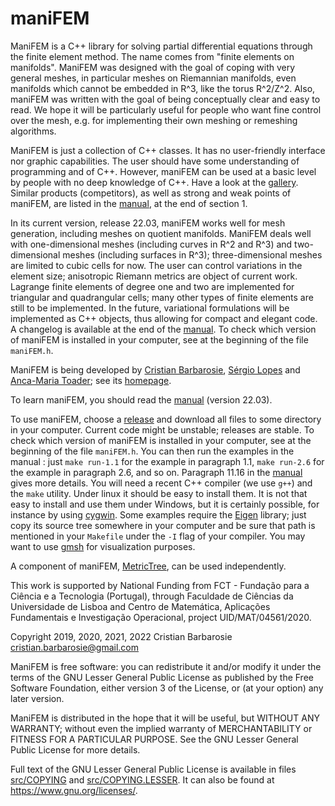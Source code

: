 # maniFEM
ManiFEM is a C++ library for solving partial differential equations
through the finite element method.
The name comes from "finite elements on manifolds". 
ManiFEM was designed with the goal of coping with very general meshes,
in particular meshes on Riemannian manifolds, even manifolds which cannot be embedded in R^3,
like the torus R^2/Z^2.
Also, maniFEM was written with the goal of being conceptually clear and easy to read.
We hope it will be particularly useful for people who want fine control over the mesh, 
e.g. for implementing their own meshing or remeshing algorithms.

ManiFEM is just a collection of C++ classes.
It has no user-friendly interface nor graphic capabilities. 
The user should have some understanding of programming and of C++. 
However, maniFEM can be used at a basic level by people with no deep knowledge of C++.
Have a look at the [gallery](https://cntr.click/2NAkAS5).	
Similar products (competitors), as well as strong and weak points of maniFEM,
are listed in the [manual](http://manifem.rd.ciencias.ulisboa.pt/manual-manifem.pdf),
at the end of section 1.

In its current version, release 22.03, maniFEM works well for mesh generation,
including meshes on quotient manifolds.
ManiFEM deals well with one-dimensional meshes (including curves in R^2 and R^3)
and two-dimensional meshes (including surfaces in R^3);
three-dimensional meshes are limited to cubic cells for now.
The user can control variations in the element size;
anisotropic Riemann metrics are object of current work.
Lagrange finite elements of degree one and two are implemented for triangular
and quadrangular cells; many other types of finite elements are still to be implemented.
In the future, variational formulations will be implemented as C++ objects,
thus allowing for compact and elegant code.
A changelog is available at the end of the
[manual](http://manifem.rd.ciencias.ulisboa.pt/manual-manifem.pdf).
To check which version of maniFEM is installed in your computer, see at the beginning
of the file `maniFEM.h`.

ManiFEM is being developed by [Cristian Barbarosie](mailto:cristian.barbarosie@gmail.com),
[Sérgio Lopes](mailto:slopes@adm.isel.pt) and
[Anca-Maria Toader](mailto:anca.maria.toader@gmail.com);
see its [homepage](http://manifem.rd.ciencias.ulisboa.pt).

To learn maniFEM, you should read the
[manual](http://manifem.rd.ciencias.ulisboa.pt/manual-manifem.pdf) (version 22.03).

To use maniFEM, choose a [release](https://github.com/cristian-barbarosie/manifem/releases)
and download all files to some directory in your computer.
Current code might be unstable; releases are stable.
To check which version of maniFEM is installed in your computer,
see at the beginning of the file `maniFEM.h`.
You can then run the examples in the manual :
just `make run-1.1` for the example in paragraph 1.1, 
`make run-2.6` for the example in paragraph 2.6, and so on.
Paragraph 11.16 in the [manual](http://manifem.rd.ciencias.ulisboa.pt/manual-manifem.pdf)
gives more details.
You will need a recent C++ compiler (we use `g++`) and the `make` utility. 
Under linux it should be easy to install them. 
It is not that easy to install and use them under Windows, but it is certainly possible,
for instance by using [cygwin](https://cygwin.org).
Some examples require the [Eigen](http://eigen.tuxfamily.org/index.php?title=Main_Page) library; 
just copy its source tree somewhere in your computer and be sure that path is mentioned in your 
`Makefile` under the `-I` flag of your compiler.
You may want to use [gmsh](http://gmsh.info/) for visualization purposes. 

A component of maniFEM, [MetricTree](https://github.com/cristian-barbarosie/MetricTree),
can be used independently.

This work is supported by National Funding from FCT - Fundação para a Ciência e a Tecnologia
(Portugal), through Faculdade de Ciências da Universidade de Lisboa and 
Centro de Matemática, Aplicações Fundamentais e Investigação Operacional,
project UID/MAT/04561/2020.

Copyright 2019, 2020, 2021, 2022 Cristian Barbarosie cristian.barbarosie@gmail.com

ManiFEM is free software: you can redistribute it and/or modify
it under the terms of the GNU Lesser General Public License as published by
the Free Software Foundation, either version 3 of the License, or
(at your option) any later version.

ManiFEM is distributed in the hope that it will be useful,
but WITHOUT ANY WARRANTY; without even the implied warranty of
MERCHANTABILITY or FITNESS FOR A PARTICULAR PURPOSE.  See the
GNU Lesser General Public License for more details.

Full text of the GNU Lesser General Public License is available 
in files [src/COPYING](src/COPYING) and [src/COPYING.LESSER](src/COPYING.LESSER).
It can also be found at <https://www.gnu.org/licenses/>.
